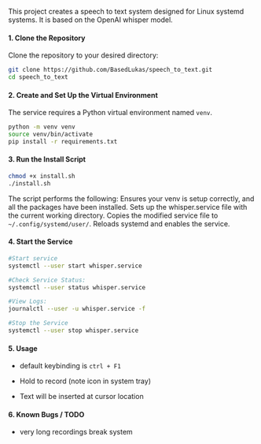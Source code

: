This project creates a speech to text system designed for Linux systemd systems.
It is based on the OpenAI whisper model.

#### 1. Clone the Repository
Clone the repository to your desired directory:

```bash
git clone https://github.com/BasedLukas/speech_to_text.git
cd speech_to_text
```

#### 2. Create and Set Up the Virtual Environment
The service requires a Python virtual environment named `venv`.

```bash
python -m venv venv
source venv/bin/activate
pip install -r requirements.txt
```

#### 3. Run the Install Script

```bash
chmod +x install.sh
./install.sh
```

The script performs the following:
Ensures your venv is setup correctly, and all the packages have been installed. 
Sets up the whisper.service file with the current working directory.
Copies the modified service file to `~/.config/systemd/user/`.
Reloads systemd and enables the service.

#### 4. Start the Service

```bash
#Start service
systemctl --user start whisper.service

#Check Service Status:
systemctl --user status whisper.service

#View Logs:
journalctl --user -u whisper.service -f

#Stop the Service
systemctl --user stop whisper.service
```

#### 5. Usage
- default keybinding is `ctrl + F1`

- Hold to record (note icon in system tray)

- Text will be inserted at cursor location



#### 6. Known Bugs / TODO
- very long recordings break system
